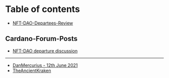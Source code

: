# Table of contents

* [NFT-DAO-Departees-Review](README.md)

## Cardano-Forum-Posts

* [NFT-DAO departure discussion](cardano-forum-posts/untitled.md)

---

* [DanMercurius - 12th June 2021](danmercurius.md)
* [TheAncientKraken](theancientkraken.md)

